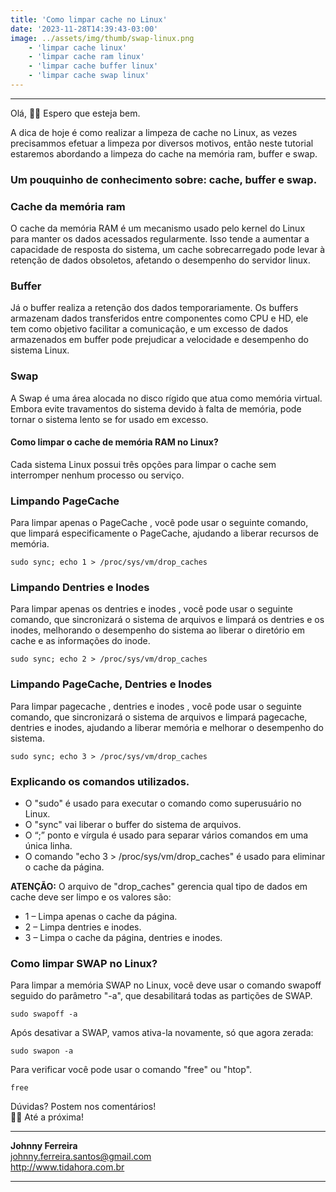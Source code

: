 ```yaml
---
title: 'Como limpar cache no Linux'
date: '2023-11-28T14:39:43-03:00'
image: ../assets/img/thumb/swap-linux.png
    - 'limpar cache linux'
    - 'limpar cache ram linux'
    - 'limpar cache buffer linux'
    - 'limpar cache swap linux'
---
```


- - - - - -

Olá, 🖖🏼
Espero que esteja bem.

A dica de hoje é como realizar a limpeza de cache no Linux, as vezes precisammos efetuar a limpeza por diversos motivos, então neste tutorial estaremos abordando a limpeza do cache na memória ram, buffer e swap.

### Um pouquinho de conhecimento sobre: cache, buffer e swap.

### Cache da memória ram

O cache da memória RAM é um mecanismo usado pelo kernel do Linux para manter os dados acessados regularmente. Isso tende a aumentar a capacidade de resposta do sistema, um cache sobrecarregado pode levar à retenção de dados obsoletos, afetando o desempenho do servidor linux.


### Buffer

Já o buffer realiza a retenção dos dados temporariamente. Os buffers armazenam dados transferidos entre componentes como CPU e HD, ele tem como objetivo facilitar a comunicação, e um excesso de dados armazenados em buffer pode prejudicar a velocidade e desempenho do sistema Linux.


### Swap

A Swap é uma área alocada no disco rígido que atua como memória virtual. Embora evite travamentos do sistema devido à falta de memória, pode tornar o sistema lento se for usado em excesso.


#### Como limpar o cache de memória RAM no Linux?

Cada sistema Linux possui três opções para limpar o cache sem interromper nenhum processo ou serviço.


### Limpando PageCache

Para limpar apenas o PageCache , você pode usar o seguinte comando, que limpará especificamente o PageCache, ajudando a liberar recursos de memória.

```
sudo sync; echo 1 > /proc/sys/vm/drop_caches
```

### Limpando Dentries e Inodes

Para limpar apenas os dentries e inodes , você pode usar o seguinte comando, que sincronizará o sistema de arquivos e limpará os dentries e os inodes, melhorando o desempenho do sistema ao liberar o diretório em cache e as informações do inode.

```
sudo sync; echo 2 > /proc/sys/vm/drop_caches
```

### Limpando PageCache, Dentries e Inodes

Para limpar pagecache , dentries e inodes , você pode usar o seguinte comando, que sincronizará o sistema de arquivos e limpará pagecache, dentries e inodes, ajudando a liberar memória e melhorar o desempenho do sistema.


```
sudo sync; echo 3 > /proc/sys/vm/drop_caches 
```

### Explicando os comandos utilizados.

- O "sudo" é usado para executar o comando como superusuário no Linux.
- O "sync" vai liberar o buffer do sistema de arquivos.
- O “;” ponto e vírgula é usado para separar vários comandos em uma única linha.
- O comando "echo 3 > /proc/sys/vm/drop_caches" é usado para eliminar o cache da página.



**ATENÇÃO:** O arquivo de "drop_caches" gerencia qual tipo de dados em cache deve ser limpo e os valores são:

- 1 – Limpa apenas o cache da página.
- 2 – Limpa dentries e inodes.
- 3 – Limpa o cache da página, dentries e inodes.


### Como limpar SWAP no Linux?

Para limpar a memória SWAP no Linux, você deve usar o comando swapoff seguido do parâmetro "-a", que desabilitará todas as partições de SWAP.


```
sudo swapoff -a
```

Após desativar a SWAP, vamos ativa-la novamente, só que agora zerada:

```
sudo swapon -a
```

Para verificar você pode usar o comando "free" ou "htop".

```
free
```

Dúvidas? Postem nos comentários!  
👋🏼 Até a próxima!

- - - - - -


**Johnny Ferreira**  
<johnny.ferreira.santos@gmail.com>  
<http://www.tidahora.com.br>

- - - - - -